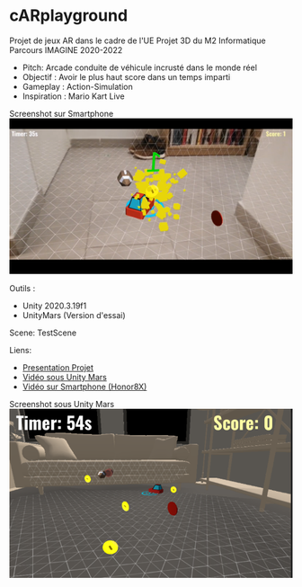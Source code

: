 # cARplayground
Projet de jeux AR dans le cadre de l'UE Projet 3D du M2 Informatique Parcours IMAGINE 2020-2022


- Pitch: Arcade conduite de véhicule incrusté dans le monde réel 
- Objectif : Avoir le plus haut score dans un temps imparti 
- Gameplay : Action-Simulation 
- Inspiration :  Mario Kart Live 

Screenshot sur Smartphone
![InGameScreenShot](Capture/SmartphoneIngameScreen.png)

Outils : 
- Unity 2020.3.19f1 
- UnityMars (Version d'essai)


Scene: TestScene 

Liens: 
- [Presentation Projet](https://docs.google.com/presentation/d/1qSi1qAcqr7PZi8k2_Hc-mUTOqZSs7gy7d93RtJZGBhE/edit?usp=sharing)
- [Vidéo sous Unity Mars](https://youtu.be/JkN83K_6kZ4)
- [Vidéo sur Smartphone (Honor8X)](https://youtu.be/W4Dvlz6BN0k)


Screenshot sous Unity Mars 
![MarsInGame](Capture/Mars-InGame.PNG)